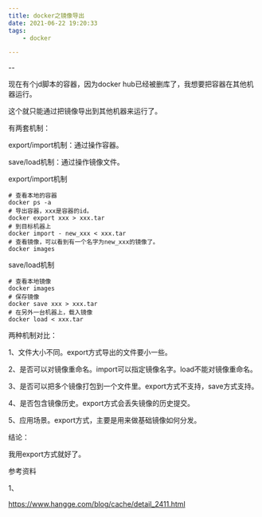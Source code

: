 ```yaml
---
title: docker之镜像导出
date: 2021-06-22 19:20:33
tags:
	- docker

---
```


--

现在有个jd脚本的容器，因为docker hub已经被删库了，我想要把容器在其他机器运行。

这个就只能通过把镜像导出到其他机器来运行了。

有两套机制：

export/import机制：通过操作容器。

save/load机制：通过操作镜像文件。



export/import机制

```
# 查看本地的容器
docker ps -a
# 导出容器，xxx是容器的id。
docker export xxx > xxx.tar 
# 到目标机器上
docker import - new_xxx < xxx.tar
# 查看镜像，可以看到有一个名字为new_xxx的镜像了。
docker images
```

save/load机制

```
# 查看本地镜像
docker images
# 保存镜像
docker save xxx > xxx.tar
# 在另外一台机器上，载入镜像
docker load < xxx.tar
```



两种机制对比：

1、文件大小不同。export方式导出的文件要小一些。

2、是否可以对镜像重命名。import可以指定镜像名字。load不能对镜像重命名。

3、是否可以把多个镜像打包到一个文件里。export方式不支持，save方式支持。

4、是否包含镜像历史。export方式会丢失镜像的历史提交。

5、应用场景。export方式，主要是用来做基础镜像如何分发。



结论：

我用export方式就好了。



参考资料

1、

https://www.hangge.com/blog/cache/detail_2411.html

